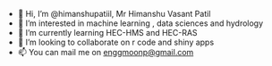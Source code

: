 - 👋 Hi, I’m @himanshupatiil, Mr Himanshu Vasant Patil
- 👀 I’m interested in machine learning , data sciences and hydrology
- 🌱 I’m currently learning HEC-HMS and HEC-RAS
- 💞️ I’m looking to collaborate on r code and shiny apps
- 📫 You can mail me on enggmoonp@gmail.com

<!---
himanshupatiil/himanshupatiil is a ✨ special ✨ repository because its `README.md` (this file) appears on your GitHub profile.
You can click the Preview link to take a look at your changes.
--->
